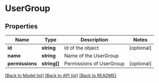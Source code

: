 # UserGroup

## Properties
Name | Type | Description | Notes
------------ | ------------- | ------------- | -------------
**id** | **string** | Id of the object | [optional] 
**name** | **string** | Name of the UserGroup | 
**permissions** | **string[]** | Permissions of UserGroup | [optional] 

[[Back to Model list]](../README.md#documentation-for-models) [[Back to API list]](../README.md#documentation-for-api-endpoints) [[Back to README]](../README.md)


